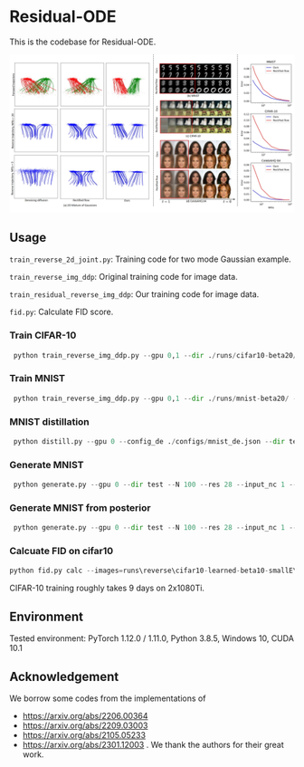 # Residual-ODE

This is the codebase for Residual-ODE.

![Teaser image](./images/main.jpg)


## Usage
`train_reverse_2d_joint.py`: Training code for two mode Gaussian example.

`train_reverse_img_ddp`: Original training code for image data.

`train_residual_reverse_img_ddp`: Our training code for image data.

`fid.py`: Calculate FID score.

### Train CIFAR-10
```python
 python train_reverse_img_ddp.py --gpu 0,1 --dir ./runs/cifar10-beta20/ --weight_prior 20 --learning_rate 2e-4 --dataset cifar10 --warmup_steps 5000 --optimizer adam --batchsize 128 --iterations 500000 --config_en configs\cifar10_en.json --config_de configs\cifar10_de.json
 ```

### Train MNIST
```python
 python train_reverse_img_ddp.py --gpu 0,1 --dir ./runs/mnist-beta20/ --weight_prior 20 --learning_rate 3e-4 --dataset mnist --warmup_steps 8000 --optimizer adam --batchsize 256 --iterations 60000 --config_en configs\mnist_en.json --config_de configs\mnist_de.json
 ```


### MNIST distillation
```python
 python distill.py --gpu 0 --config_de ./configs/mnist_de.json --dir test --im_dir C:\ML\learned-flow\mnist-learned-beta5\60000-N128-num100K\samples --im_dir_test C:\ML\learned-flow\mnist-learned-beta5\60000-N128-num100K\samples_test --z_dir C:\ML\learned-flow\mnist-learned-beta5\60000-N128-num100K\zs --z_dir_test C:\ML\learned-flow\mnist-learned-beta5\60000-N128-num100K\zs_test --batchsize 256 --ckpt D:\ML\learned-flows\runs\reverse\mnist-learned-beta5\flow_model_60000_ema.pth 
 ```

### Generate MNIST
```python
 python generate.py --gpu 0 --dir test --N 100 --res 28 --input_nc 1 --num_samples 10 --ckpt D:\ML\learned-flows\runs\reverse\mnist-learned-beta20\flow_model_60000_ema.pth --config_de configs\mnist_de.json 
 ```



### Generate MNIST from posterior
```python
 python generate.py --gpu 0 --dir test --N 100 --res 28 --input_nc 1 --num_samples 10 --ckpt D:\ML\learned-flows\runs\reverse\mnist-learned-beta20\flow_model_60000_ema.pth --encoder D:\ML\learned-flows\runs\reverse\mnist-learned-beta20\forward_model_60000_ema.pth --config_en configs\mnist_en.json --config_de configs\mnist_de.json --dataset mnist 
 ```


### Calcuate FID on cifar10
```python
python fid.py calc --images=runs\reverse\cifar10-learned-beta10-smallE\300000-N128\samples --ref=https://nvlabs-fi-cdn.nvidia.com/edm/fid-refs/cifar10-32x32.npz
```

CIFAR-10 training roughly takes 9 days on 2x1080Ti.


## Environment
Tested environment: PyTorch 1.12.0 / 1.11.0, Python 3.8.5, Windows 10, CUDA 10.1

## Acknowledgement
We borrow some codes from the implementations of
- https://arxiv.org/abs/2206.00364
- https://arxiv.org/abs/2209.03003
- https://arxiv.org/abs/2105.05233
- https://arxiv.org/abs/2301.12003
. We thank the authors for their great work.

